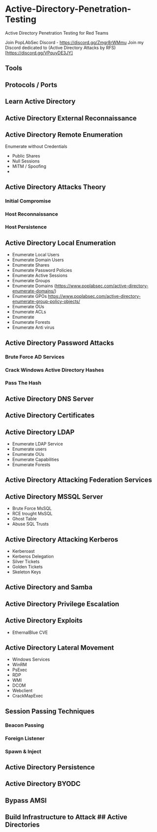 # Active-Directory-Penetration-Testing
Active Directory Penetration Testing for Red Teams

Join PopLAbSec Discord - https://discord.gg/Zmgr8rWMmu
Join my Discord dedicated to (Active Directory Attacks by RFS)[https://discord.gg/VPquyDE3JY]

## Tools


## Protocols / Ports

## Learn Active Directory


## Active Directory External Reconnaissance

## Active Directory Remote Enumeration
Enumerate without Credentials
- Public Shares
- Null Sessions
- MiTM / Spoofing
- 


## Active Directory Attacks Theory

### Initial Compromise
### Host Reconnaissance
### Host Persistence
### 



## Active Directory Local Enumeration
- Enumerate Local Users
- Enumerate Domain Users
- Enumerate Shares
- Enumerate Password Policies
- Enumerate Active Sessions
- Enumerate Groups
- Enumerate Domains (https://www.poplabsec.com/active-directory-enumerate-domains/)
- Enumerate GPOs https://www.poplabsec.com/active-directory-enumerate-group-policy-objects/
- Enumerate OUs
- Enumerate ACLs
- Enumerate 
- Enumerate Forests
- Enumerate Anti virus


## Active Directory Password Attacks
### Brute Force AD Services
### Crack Windows Active Directory Hashes
### Pass The Hash



## Active Directory DNS Server


## Active Directory Certificates

## Active Directory LDAP
- Enumerate LDAP Service
- Enumerate users
- Enumerate OUs
- Enumerate Capabilities
- Enumerate Forests



## Active Directory Attacking Federation Services
## Active Directory MSSQL Server
- Brute Force MsSQL
- RCE trought MsSQL
- Ghost Table
- Abuse SQL Trusts


## Active Directory Attacking Kerberos
- Kerberoast
- Kerberos Delegation
- Silver Tickets
- Golden Tickets
- Skeleton Keys


## Active Directory and Samba


## Active Directory Privilege Escalation
## Active Directory Exploits
- EthernalBlue CVE
## Active Directory Lateral Movement

- Windows Services
- WinRM
- PsExec
- RDP
- WMI
- DCOM
- Webclient
- CrackMapExec

## Session Passing Techniques

### Beacon Passing
### Foreign Listener
### Spawn & Inject

## Active Directory Persistence 

## Active Directory BYODC
## Bypass AMSI
## Build Infrastructure to Attack ## Active Directories
